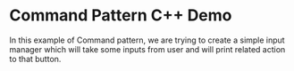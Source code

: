 # Command Pattern C++ Demo
In this example of Command pattern, we are trying to create a simple input manager which will take some inputs from user and will print related action to that button.
